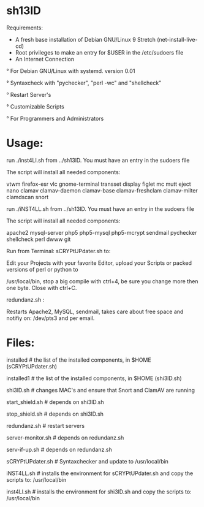 # sh13lD

Requirements:

- A fresh base installation of Debian GNU/Linux 9 Stretch (net-install-live-cd)
- Root privileges to make an entry for $USER in the /etc/sudoers file
- An Internet Connection

° For Debian GNU/Linux with systemd. version 0.01

° Syntaxcheck with "pychecker", "perl -wc" and "shellcheck"

° Restart Server's

° Customizable Scripts

° For Programmers and Administrators

# Usage:

run ./inst4Ll.sh from ../sh13lD. You must have an entry in the sudoers file

The script will install all needed components:

vtwm firefox-esr vlc gnome-terminal transset display figlet mc mutt eject nano clamav clamav-daemon clamav-base clamav-freshclam clamav-milter clamdscan snort

run ./iNST4LL.sh from ../sh13lD. You must have an entry in the sudoers file

The script will install all needed components:

apache2 mysql-server php5 php5-mysql php5-mcrypt sendmail pychecker shellcheck perl dwww git

Run from Terminal: sCRYPtUPdater.sh to:

Edit your Projects with your favorite Editor, upload your Scripts or packed versions of perl or python to 

/usr/local/bin, stop a big compile with ctrl+4, be sure you change more then one byte. Close with ctrl+C.

redundanz.sh :

Restarts Apache2, MySQL, sendmail, takes care about free space and notifiy on: /dev/pts3 and per email.

# Files:

installed # the list of the installed components, in $HOME (sCRYPtUPdater.sh)

installed1 # the list of the installed components, in $HOME (shi3lD.sh)

shi3lD.sh # changes MAC's and ensure that Snort and ClamAV are running

start_shield.sh # depends on shi3lD.sh

stop_shield.sh # depends on shi3lD.sh

redundanz.sh # restart servers

server-monitor.sh # depends on redundanz.sh

serv-if-up.sh # depends on redundanz.sh

sCRYPtUPdater.sh # Syntaxchecker and update to /usr/local/bin

iNST4LL.sh # installs the environment for sCRYPtUPdater.sh and copy the scripts to: /usr/local/bin

inst4Ll.sh # installs the environment for shi3lD.sh and copy the scripts to: /usr/local/bin
